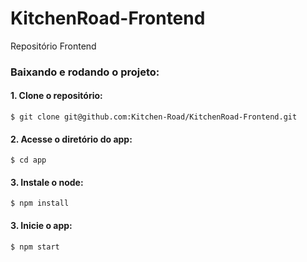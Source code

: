 # KitchenRoad-Frontend

Repositório Frontend

### Baixando e rodando o projeto:

#### 1. Clone o repositório:

```
$ git clone git@github.com:Kitchen-Road/KitchenRoad-Frontend.git
```

#### 2. Acesse o diretório do app:

```
$ cd app
```

#### 3. Instale o node:

```
$ npm install
```

#### 3. Inicie o app:

```
$ npm start
```
